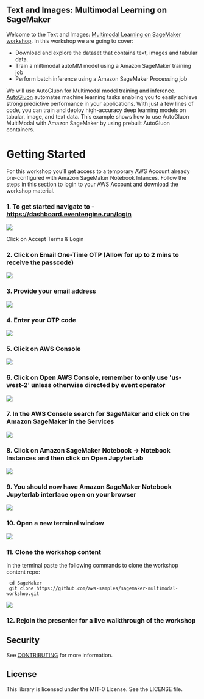 ## Text and Images: Multimodal Learning on SageMaker

Welcome to the Text and Images: [Multimodal Learning on SageMaker workshop](https://catalog.us-east-1.prod.workshops.aws/workshops/47077f46-e2e4-471c-893b-b78345ae72ad/en-US). In this workshop we are going to cover: 

* Download and explore the dataset that contains text, images and tabular data.
* Train a miltimodal autoMM model using a Amazon SageMaker training job
* Perform batch inference using a Amazon SageMaker Processing job

We will use AutoGluon for Multimodal model training and inference. [AutoGluon](https://github.com/awslabs/autogluon) automates machine learning tasks enabling you to easily achieve strong predictive performance in your applications. With just a few lines of code, you can train and deploy high-accuracy deep learning models on tabular, image, and text data. This example shows how to use AutoGluon MultiModal with Amazon SageMaker by using prebuilt AutoGluon containers.

# Getting Started

For this workshop you’ll get access to a temporary AWS Account already pre-configured with Amazon SageMaker Notebook Intances. Follow the steps in this section to login to your AWS Account and download the workshop material.

### 1. To get started navigate to - https://dashboard.eventengine.run/login 

![](./img/setup2.png)

Click on Accept Terms & Login

### 2. Click on Email One-Time OTP (Allow for up to 2 mins to receive the passcode)

![](./img/setup3.png)

### 3. Provide your email address

![](./img/setup4.png)

### 4. Enter your OTP code

![](./img/setup5.png)

### 5. Click on AWS Console

![](./img/setup6.png)

### 6. Click on Open AWS Console, remember to only use 'us-west-2' unless otherwise directed by event operator

![](./img/setup7.png)

### 7. In the AWS Console search for SageMaker and click on the Amazon SageMaker in the Services

![](./img/setup8.png)

### 8. Click on Amazon SageMaker Notebook -> Notebook Instances and then click on Open JupyterLab

![](./img/setup9.png)

### 9. You should now have Amazon SageMaker Notebook Jupyterlab interface open on your browser

![](./img/setup10.png)

### 10. Open a new terminal window

![](./img/setup11.png)

### 11. Clone the workshop content

In the terminal paste the following commands to clone the workshop content repo:

```
 cd SageMaker
 git clone https://github.com/aws-samples/sagemaker-multimodal-workshop.git
```

![](./img/setup12.png)

### 12. Rejoin the presenter for a live walkthrough of the workshop


## Security

See [CONTRIBUTING](CONTRIBUTING.md#security-issue-notifications) for more information.

## License

This library is licensed under the MIT-0 License. See the LICENSE file.

